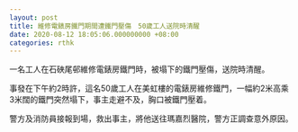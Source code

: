 ```yaml
---
layout: post
title: 維修電錶房鐵門期間遭鐵門壓傷　50歲工人送院時清醒
date: 2020-08-12 18:05:06.000000000 +08:00
categories: rthk
---
```


一名工人在石硤尾邨維修電錶房鐵門時，被塌下的鐵門壓傷，送院時清醒。

事發在下午約2時許，這名50歲工人在美虹樓的電錶房維修鐵門，一幅約2米高乘3米闊的鐵門突然塌下，事主走避不及，胸口被鐵門壓着。

警方及消防員接報到場，救出事主，將他送往瑪嘉烈醫院，警方正調查意外原因。
